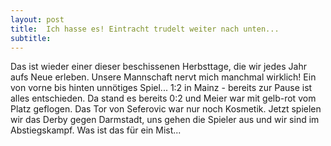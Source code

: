 ```yaml
---
layout: post
title:  Ich hasse es! Eintracht trudelt weiter nach unten...
subtitle:  
---
```


Das ist wieder einer dieser beschissenen Herbsttage, die wir jedes Jahr aufs Neue erleben. Unsere Mannschaft nervt mich manchmal wirklich! Ein von vorne bis hinten unnötiges Spiel... 1:2 in Mainz - bereits zur Pause ist alles entschieden. Da stand es bereits 0:2 und Meier war mit gelb-rot vom Platz geflogen. Das Tor von Seferovic war nur noch Kosmetik. Jetzt spielen wir das Derby gegen Darmstadt, uns gehen die Spieler aus und wir sind im Abstiegskampf. Was ist das für ein Mist...


